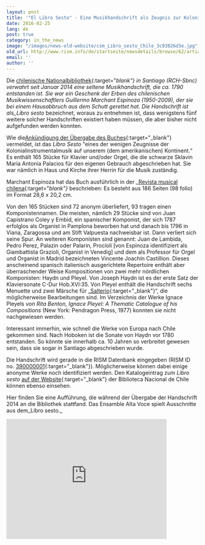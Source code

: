 ```yaml
---
layout: post
title: '"El Libro Sesto" - Eine Musikhandschrift als Zeugnis zur Kolonialgeschichte in Chile'
date: 2016-02-25
lang: de
post: true
category: in_the_news
image: "/images/news-old-website/csm_Libro_sesto_Chile_3c93826d3e.jpg"
old_url: http://www.rism.info/de/startseite/newsdetails/browse/62/article/64/eighteenth-century-music-manuscript-el-libro-sesto-tells-of-colonial-history-in-chile.html
email: ''
author: ''
---
```


Die [chilenische Nationalbibliothek](http://www.bibliotecanacional.cl/){:target="_blank"} in Santiago (RCH-Sbnc) verwahrt seit Januar 2014 eine seltene Musikhandschrift, die ca. 1790 entstanden ist. Sie war ein Geschenk der Erben des chilenischen Musikwissenschaftlers Guillermo Marchant Espinoza (1950-2009), der sie bei einem Hausabbruch aus dem Schutt gerettet hat. Die Handschrift ist als_Libro sesto_ bezeichnet, woraus zu entnehmen ist, dass wenigstens fünf weitere solcher Handschriften existiert haben müssen, die aber bisher nicht aufgefunden werden konnten.


Wie die[Ankündigung der Übergabe des Buches](http://www.bibliotecanacional.cl/615/w3-article-28491.html){:target="_blank"} vermeldet, ist das _Libro Sesto_ "eines der wenigen Zeugnisse der Kolonialinstrumentalmusik auf unserem (dem amerikanischen) Kontinent.“ Es enthält 165 Stücke für Klavier und/oder Orgel, die die schwarze Sklavin Maria Antonia Palacios für den eigenen Gebrauch abgeschrieben hat. Sie war nämlich in Haus und Kirche ihrer Herrin für die Musik zuständig.


Marchant Espinoza hat das Buch ausführlich in der _[Revista musical chilena](http://www.revistamusicalchilena.uchile.cl/index.php/RMCH/article/view/12804/13091){:target="_blank"}_[<sup></sup>](typo3/#sdfootnote1sym) beschrieben: Es besteht aus 186 Seiten (98 folio) im Format 28,6 x 20,2 cm.


Von den 165 Stücken sind 72 anonym überliefert, 93 tragen einen Komponistennamen. Die meisten, nämlich 29 Stücke sind von Juan Capistrano Coley y Embid, ein spanischer Komponist, der sich 1787 erfolglos als Organist in Pamplona beworben hat und danach bis 1796 in Viana, Zaragossa und am Stift Valpuesta nachweisbar ist. Dann verliert sich seine Spur. An weiteren Komponisten sind genannt: Juan de Lambida, Pedro Perez, Palazin oder Palarin, Procíoli [von Espinoza identifiziert als Giambattista Grazioli, Organist in Venedig] und dem als Professor für Orgel und Organist in Madrid bezeichneten Vincente Joachín Castillion. Dieses anscheinend spanisch italienisch ausgerichtete Repertoire enthält aber überraschender Weise Kompositionen von zwei mehr nördlichen Komponisten: Haydn und Pleyel. Von Joseph Haydn ist es der erste Satz der Klaviersonate C-Dur Hob.XVI:35. Von Pleyel enthält die Handschrift sechs Menuette und zwei Märsche für „[Salterio](http://obuchi.music.coocan.jp/Salterio/index-e.htm){:target="_blank"}“, die möglicherweise Bearbeitungen sind. Im Verzeichnis der Werke Ignace Pleyels _von Rita Benton, Ignace Pleyel: A Thematic Catalogue of his Compositions_ (New York: Pendragon Press, 1977) konnten sie nicht nachgewiesen werden.


Interessant immerhin, wie schnell die Werke von Europa nach Chile gekommen sind. Nach Hoboken ist die Sonate von Haydn vor 1780 entstanden. So könnte sie innerhalb ca. 10 Jahren so verbreitet gewesen sein, dass sie sogar in Santiago abgeschrieben wurde.


Die Handschrift wird gerade in die RISM Datenbank eingegeben (RISM ID no. [390000001](https://opac.rism.info/search?id=390000001){:target="_blank"}). Möglicherweise können dabei einige anonyme Werke noch identifiziert werden. Den Katalogeintrag zum _Libro sesto_ [auf der Website](http://descubre.bibliotecanacional.cl/BNC:bnc_completo:bnc_aleph001080018){:target="_blank"} der Biblioteca Nacional de Chile können ebenso einsehen.

Hier finden Sie eine Aufführung, die während der Übergabe der Handschrift 2014 an die Bibliothek stattfand. Das Ensamble Alta Voce spielt Ausschnitte aus dem_Libro sesto._

<iframe width="420" height="315" src="https://www.youtube.com/embed/yhfqhUC-wS4" frameborder="0" allowfullscreen></iframe>
